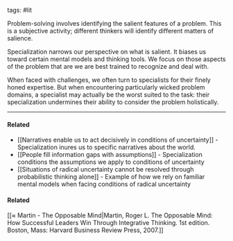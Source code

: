 tags: #lit 

Problem-solving involves identifying the salient features of a problem. This is a subjective activity; different thinkers will identify different matters of salience. 

Specialization narrows our perspective on what is salient. It biases us toward certain mental models and thinking tools. We focus on those aspects of the problem that are we are best trained to recognize and deal with. 

When faced with challenges, we often turn to specialists for their finely honed expertise. But when encountering particularly wicked problem domains, a specialist may actually be the worst suited to the task: their specialization undermines their ability to consider the problem holistically. 

---
#### Related
- [[Narratives enable us to act decisively in conditions of uncertainty]] - Specialization inures us to specific narratives about the world.
- [[People fill information gaps with assumptions]] - Specialization conditions the assumptions we apply to conditions of uncertainty
- [[Situations of radical uncertainty cannot be resolved through probabilistic thinking alone]] - Example of how we rely on familiar mental models when facing conditions of radical uncertainty


#### Related
[[≈ Martin - The Opposable Mind|Martin, Roger L. The Opposable Mind: How Successful Leaders Win Through Integrative Thinking. 1st edition. Boston, Mass: Harvard Business Review Press, 2007.]]
